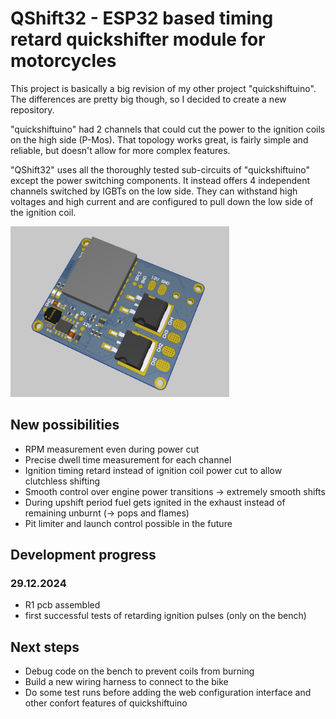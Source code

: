 # QShift32 - ESP32 based timing retard quickshifter module for motorcycles
This project is basically a big revision of my other project "quickshiftuino".
The differences are pretty big though, so I decided to create a new repository.

"quickshiftuino" had 2 channels that could cut the power to the ignition coils on the high side (P-Mos).
That topology works great, is fairly simple and reliable, but doesn't allow for more complex features.

"QShift32" uses all the thoroughly tested sub-circuits of "quickshiftuino" except the power switching components.
It instead offers 4 independent channels switched by IGBTs on the low side.
They can withstand high voltages and high current and are configured to pull down the low side of the ignition coil.

<img src='images/pcb_r1.png' width='350'>

## New possibilities
- RPM measurement even during power cut
- Precise dwell time measurement for each channel
- Ignition timing retard instead of ignition coil power cut to allow clutchless shifting
- Smooth control over engine power transitions -> extremely smooth shifts
- During upshift period fuel gets ignited in the exhaust instead of remaining unburnt (-> pops and flames)
- Pit limiter and launch control possible in the future

## Development progress
### 29.12.2024
- R1 pcb assembled
- first successful tests of retarding ignition pulses (only on the bench)

## Next steps
- Debug code on the bench to prevent coils from burning
- Build a new wiring harness to connect to the bike
- Do some test runs before adding the web configuration interface and other confort features of quickshiftuino
